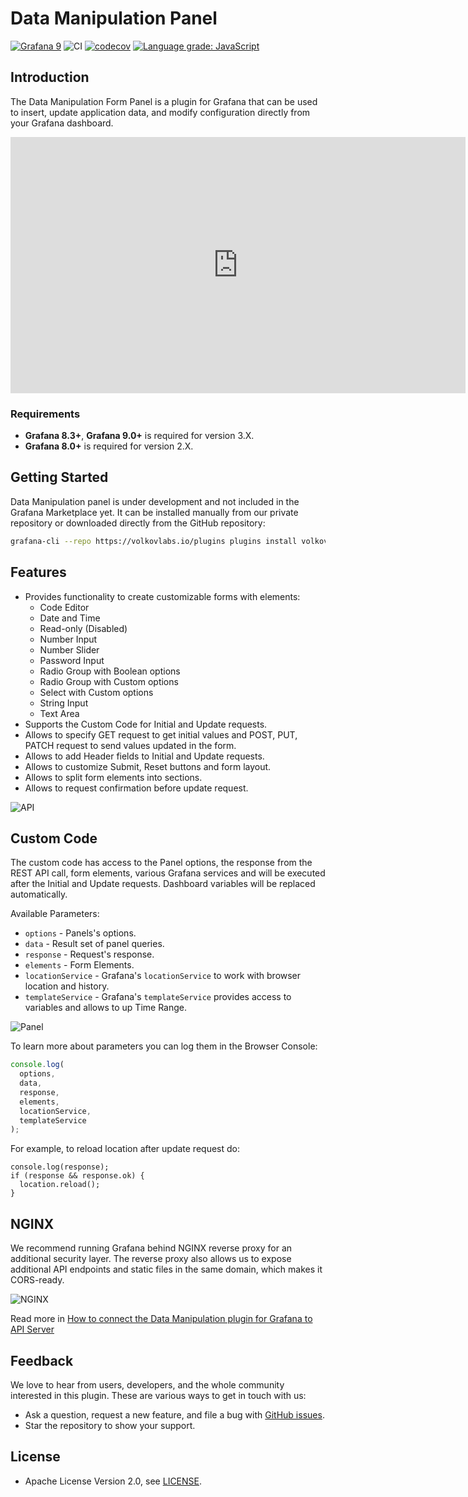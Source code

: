 # Data Manipulation Panel

[![Grafana 9](https://img.shields.io/badge/Grafana-9-orange)](https://www.grafana.com)
![CI](https://github.com/volkovlabs/volkovlabs-form-panel/workflows/CI/badge.svg)
[![codecov](https://codecov.io/gh/VolkovLabs/volkovlabs-form-panel/branch/main/graph/badge.svg?token=0m6f0ktUar)](https://codecov.io/gh/VolkovLabs/volkovlabs-form-panel)
[![Language grade: JavaScript](https://img.shields.io/lgtm/grade/javascript/g/VolkovLabs/volkovlabs-form-panel.svg?logo=lgtm&logoWidth=18)](https://lgtm.com/projects/g/VolkovLabs/volkovlabs-form-panel/context:javascript)

## Introduction

The Data Manipulation Form Panel is a plugin for Grafana that can be used to insert, update application data, and modify configuration directly from your Grafana dashboard.

<iframe width="728" height="410" src="https://www.youtube.com/embed/DXALVG8GijM" title="Base64 Image/PDF panel" frameBorder="0" allow="accelerometer; autoplay; clipboard-write; encrypted-media; gyroscope; picture-in-picture" allowFullScreen></iframe>

### Requirements

- **Grafana 8.3+**, **Grafana 9.0+** is required for version 3.X.
- **Grafana 8.0+** is required for version 2.X.

## Getting Started

Data Manipulation panel is under development and not included in the Grafana Marketplace yet. It can be installed manually from our private repository or downloaded directly from the GitHub repository:

```bash
grafana-cli --repo https://volkovlabs.io/plugins plugins install volkovlabs-form-panel
```

## Features

- Provides functionality to create customizable forms with elements:
  - Code Editor
  - Date and Time
  - Read-only (Disabled)
  - Number Input
  - Number Slider
  - Password Input
  - Radio Group with Boolean options
  - Radio Group with Custom options
  - Select with Custom options
  - String Input
  - Text Area
- Supports the Custom Code for Initial and Update requests.
- Allows to specify GET request to get initial values and POST, PUT, PATCH request to send values updated in the form.
- Allows to add Header fields to Initial and Update requests.
- Allows to customize Submit, Reset buttons and form layout.
- Allows to split form elements into sections.
- Allows to request confirmation before update request.

![API](https://raw.githubusercontent.com/volkovlabs/volkovlabs-form-panel/main/img/form-api.png)

## Custom Code

The custom code has access to the Panel options, the response from the REST API call, form elements, various Grafana services and will be executed after the Initial and Update requests. Dashboard variables will be replaced automatically.

Available Parameters:

- `options` - Panels's options.
- `data` - Result set of panel queries.
- `response` - Request's response.
- `elements` - Form Elements.
- `locationService` - Grafana's `locationService` to work with browser location and history.
- `templateService` - Grafana's `templateService` provides access to variables and allows to up Time Range.

![Panel](https://raw.githubusercontent.com/volkovlabs/volkovlabs-form-panel/main/src/img/request.png)

To learn more about parameters you can log them in the Browser Console:

```javascript
console.log(
  options,
  data,
  response,
  elements,
  locationService,
  templateService
);
```

For example, to reload location after update request do:

```
console.log(response);
if (response && response.ok) {
  location.reload();
}
```

## NGINX

We recommend running Grafana behind NGINX reverse proxy for an additional security layer. The reverse proxy also allows us to expose additional API endpoints and static files in the same domain, which makes it CORS-ready.

![NGINX](https://raw.githubusercontent.com/volkovlabs/volkovlabs-form-panel/main/img/form-nginx-api.png)

Read more in [How to connect the Data Manipulation plugin for Grafana to API Server](https://volkovlabs.com/how-to-connect-the-data-manipulation-plugin-for-grafana-to-api-server-1abe5f60c904)

## Feedback

We love to hear from users, developers, and the whole community interested in this plugin. These are various ways to get in touch with us:

- Ask a question, request a new feature, and file a bug with [GitHub issues](https://github.com/volkovlabs/volkovlabs-form-panel/issues/new/choose).
- Star the repository to show your support.

## License

- Apache License Version 2.0, see [LICENSE](https://github.com/volkovlabs/volkovlabs-form-panel/blob/main/LICENSE).
